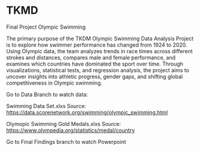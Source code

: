 # TKMD
Final Project Olympic Swimming

The primary purpose of the TKDM Olympic Swimming Data Analysis Project is to explore how swimmer performance has changed from 1924 to 2020. Using Olympic data, the team analyzes trends in race times across different strokes and distances, compares male and female performance, and examines which countries have dominated the sport over time. Through visualizations, statistical tests, and regression analysis, the project aims to uncover insights into athletic progress, gender gaps, and shifting global competitiveness in Olympic swimming.

Go to Data Branch to watch data:

Swimming Data Set.xlxs
Source: https://data.scorenetwork.org/swimming/olympic_swimming.html

Olymopic Swimming Gold Medals.xlxs
Source: https://www.olympedia.org/statistics/medal/country

Go to Final Findings branch to watch Powerpoint
